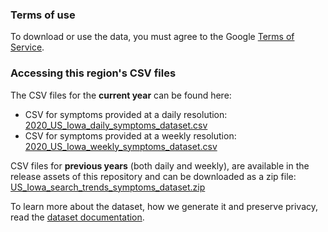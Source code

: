 ### Terms of use
To download or use the data, you must agree to the Google [Terms of Service](https://policies.google.com/terms).

### Accessing this region's CSV files
The CSV files for the **current year** can be found here:
- CSV for symptoms provided at a daily resolution: [2020_US_Iowa_daily_symptoms_dataset.csv](2020_US_Iowa_daily_symptoms_dataset.csv)
- CSV for symptoms provided at a weekly resolution: [2020_US_Iowa_weekly_symptoms_dataset.csv](2020_US_Iowa_weekly_symptoms_dataset.csv)

CSV files for **previous years** (both daily and weekly), are available in the release assets of this repository and can be downloaded as a zip file: [US_Iowa_search_trends_symptoms_dataset.zip](https://github.com/google-research/open-covid-19-data/releases/download/v0.0.2/US_Iowa_search_trends_symptoms_dataset.zip)

To learn more about the dataset, how we generate it and preserve privacy, read the [dataset documentation](../../../../README.md).